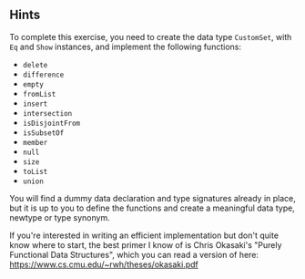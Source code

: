 ## Hints

To complete this exercise, you need to create the data type `CustomSet`,
with `Eq` and `Show` instances, and implement the following functions:

- `delete`
- `difference`
- `empty`
- `fromList`
- `insert`
- `intersection`
- `isDisjointFrom`
- `isSubsetOf`
- `member`
- `null`
- `size`
- `toList`
- `union`

You will find a dummy data declaration and type signatures already in place,
but it is up to you to define the functions and create a meaningful data type,
newtype or type synonym.

If you're interested in writing an efficient implementation but don't quite
know where to start, the best primer I know of is Chris Okasaki's
"Purely Functional Data Structures", which you can read a version of here:
https://www.cs.cmu.edu/~rwh/theses/okasaki.pdf
